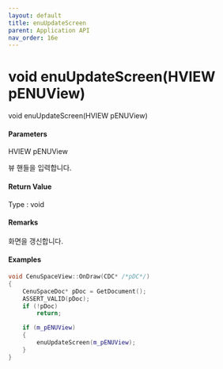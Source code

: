 ```yaml
---
layout: default
title: enuUpdateScreen
parent: Application API
nav_order: 16e
---
```

# void enuUpdateScreen\(HVIEW pENUView\)

void enuUpdateScreen\(HVIEW pENUView\)

#### Parameters

HVIEW pENUView

뷰 핸들을 입력합니다.

#### Return Value

Type : void

#### Remarks

화면을 갱신합니다.

#### Examples

```cpp
void CenuSpaceView::OnDraw(CDC* /*pDC*/)
{
	CenuSpaceDoc* pDoc = GetDocument();
	ASSERT_VALID(pDoc);
	if (!pDoc)
		return;

	if (m_pENUView)
	{
		enuUpdateScreen(m_pENUView);
	}
}
```



